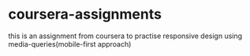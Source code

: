 # coursera-assignments
this is an assignment from coursera to practise responsive design using media-queries(mobile-first approach)
